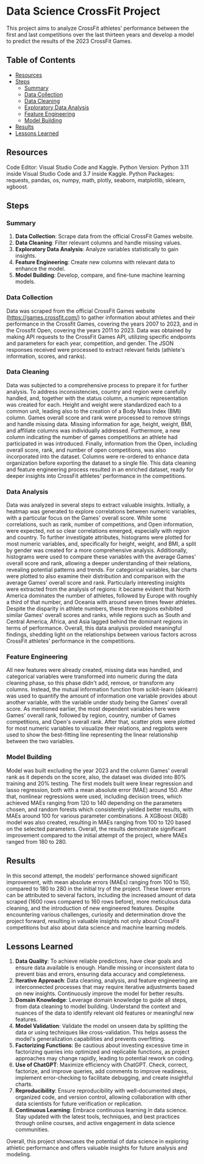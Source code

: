 # **Data Science CrossFit Project**
This project aims to analyze CrossFit athletes' performance between the first and last competitions over the last thirteen years and develop a model to predict the results of the 2023 CrossFit Games.

## **Table of Contents**
- [Resources](#resources)
- [Steps](#steps)
  - [Summary](#summary)
  - [Data Collection](#data-collection)
  - [Data Cleaning](#data-cleaning)
  - [Exploratory Data Analysis](#exploratory-data-analysis)
  - [Feature Engineering](#feature-engineering)
  - [Model Building](#model-building)
- [Results](#results)
- [Lessons Learned](#lessons-learned)

## **Resources**
Code Editor: Visual Studio Code and Kaggle.
Python Version: Python 3.11 inside Visual Studio Code and 3.7 inside Kaggle.
Python Packages: requests, pandas, os, numpy, math, plotly, seaborn, matplotlib, sklearn, xgboost.

## **Steps**

### **Summary**
1. **Data Collection**: Scrape data from the official CrossFit Games website.
2. **Data Cleaning**: Filter relevant columns and handle missing values.
3. **Exploratory Data Analysis**: Analyze variables statistically to gain insights.
4. **Feature Engineering**: Create new columns with relevant data to enhance the model.
5. **Model Building**: Develop, compare, and fine-tune machine learning models.

### **Data Collection**
Data was scraped from the official CrossFit Games website (https://games.crossfit.com/) to gather information about athletes and their performance in the Crossfit Games, covering the years 2007 to 2023, and in the Crossfit Open, covering the years 2011 to 2023. Data was obtained by making API requests to the CrossFit Games API, utilizing specific endpoints and parameters for each year, competition, and gender. The JSON responses received were processed to extract relevant fields (athlete's information, scores, and ranks).

### **Data Cleaning**
Data was subjected to a comprehensive process to prepare it for further analysis. To address inconsistencies, country and region were carefully handled, and, together with the status column, a numeric representation was created for each. Height and weight were standardized each to a common unit, leading also to the creation of a Body Mass Index (BMI) column. Games overall score and rank were processed to remove strings and handle missing data. Missing information for age, height, weight, BMI, and affiliate columns was individually addressed. Furthermore, a new column indicating the number of games competitions an athlete had participated in was introduced. Finally, information from the Open, including overall score, rank, and number of open competitions, was also incorporated into the dataset. Columns were re-ordered to enhance data organization before exporting the dataset to a single file. This data cleaning and feature engineering process resulted in an enriched dataset, ready for deeper insights into CrossFit athletes' performance in the competitions.

### **Data Analysis**
Data was analyzed in several steps to extract valuable insights. Initially, a heatmap was generated to explore correlations between numeric variables, with a particular focus on the Games' overall score. While some correlations, such as rank, number of competitions, and Open information, were expected, not so clear correlations emerged, especially with region and country. To further investigate attributes, histograms were plotted for most numeric variables, and, specifically for height, weight, and BMI, a split by gender was created for a more comprehensive analysis. Additionally, histograms were used to compare these variables with the average Games' overall score and rank, allowing a deeper understanding of their relations, revealing potential patterns and trends. For categorical variables, bar charts were plotted to also examine their distribution and comparison with the average Games' overall score and rank. Particularly interesting insights were extracted from the analysis of regions: it became evident that North America dominates the number of athletes, followed by Europe with roughly a third of that number, and Oceania with around seven times fewer athletes. Despite the disparity in athlete numbers, these three regions exhibited similar Games' overall scores and ranks, while regions such as South and Central America, Africa, and Asia lagged behind the dominant regions in terms of performance. Overall, this data analysis provided meaningful findings, shedding light on the relationships between various factors across CrossFit athletes' performance in the competitions.

### **Feature Engineering**
All new features were already created, missing data was handled, and categorical variables were transformed into numeric during the data cleaning phase, so this phase didn't add, remove, or transform any columns. Instead, the mutual information function from scikit-learn (sklearn) was used to quantify the amount of information one variable provides about another variable, with the variable under study being the Games' overall score. As mentioned earlier, the most dependent variables here were Games' overall rank, followed by region, country, number of Games competitions, and Open's overall rank. After that, scatter plots were plotted for most numeric variables to visualize their relations, and regplots were used to show the best-fitting line representing the linear relationship between the two variables.

### **Model Building**
Model was built excluding the year 2023 and the column Games' overall rank as it depends on the score, also, the dataset was divided into 80% training and 20% testing. The first models built were linear regression and lasso regression, both with a mean absolute error (MAE) around 150. After that, nonlinear regressions were used, including decision trees, which achieved MAEs ranging from 120 to 140 depending on the parameters chosen, and random forests which consistently yielded better results, with MAEs around 100 for various parameter combinations. A XGBoost (XGB) model was also created, resulting in MAEs ranging from 100 to 120 based on the selected parameters. Overall, the results demonstrate significant improvement compared to the initial attempt of the project, where MAEs ranged from 180 to 280.

## **Results**
In this second attempt, the models' performance showed significant improvement, with mean absolute errors (MAEs) ranging from 100 to 150, compared to 180 to 280 in the initial try of the project. These lower errors can be attributed to several factors, including the increased amount of data scraped (1600 rows compared to 160 rows before), more meticulous data cleaning, and the introduction of new engineered features. Despite encountering various challenges, curiosity and determination drove the project forward, resulting in valuable insights not only about CrossFit competitions but also about data science and machine learning models.

## **Lessons Learned**
1. **Data Quality**: To achieve reliable predictions, have clear goals and ensure data available is enough. Handle missing or inconsistent data to prevent bias and errors, ensuring data accuracy and completeness.
2. **Iterative Approach**: Data cleaning, analysis, and feature engineering are interconnected processes that may require iterative adjustments based on new insights. Continuously improve the model for better results.
3. **Domain Knowledge**: Leverage domain knowledge to guide all steps, from data cleaning to model building. Understand the context and nuances of the data to identify relevant old features or meaningful new features.
4. **Model Validation**: Validate the model on unseen data by splitting the data or using techniques like cross-validation. This helps assess the model's generalization capabilities and prevents overfitting.
5. **Factorizing Functions**: Be cautious about investing excessive time in factorizing queries into optimized and replicable functions, as project approaches may change rapidly, leading to potential rework on coding.
6. **Use of ChatGPT**: Maximize efficiency with ChatGPT. Check, correct, factorize, and improve queries, add comments to improve readiness, implement error-checking to facilitate debugging, and create insightful charts.
7. **Reproducibility**: Ensure reproducibility with well-documented steps, organized code, and version control, allowing collaboration with other data scientists for future verification or replication.
8. **Continuous Learning**: Embrace continuous learning in data science. Stay updated with the latest tools, techniques, and best practices through online courses, and active engagement in data science communities.

Overall, this project showcases the potential of data science in exploring athletic performance and offers valuable insights for future analysis and modeling.